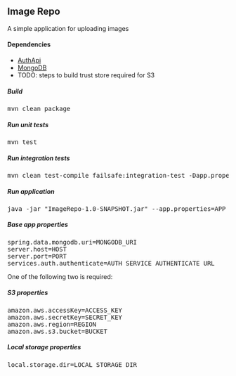 ## Image Repo

A simple application for uploading images

#### Dependencies
* [AuthApi](https://github.com/r-c-s/AuthApi)
* [MongoDB](https://docs.mongodb.com/manual/installation/)
* TODO: steps to build trust store required for S3

##### Build

<pre>
mvn clean package
</pre>

##### Run unit tests

<pre>
mvn test
</pre>

##### Run integration tests

<pre>
mvn clean test-compile failsafe:integration-test -Dapp.properties=APP_PROPERTIES_FILE
</pre>

##### Run application

<pre>
java -jar "ImageRepo-1.0-SNAPSHOT.jar" --app.properties=APP_PROPERTIES_FILE 
</pre>

##### Base app properties

<pre>
spring.data.mongodb.uri=MONGODB_URI
server.host=HOST
server.port=PORT
services.auth.authenticate=AUTH_SERVICE_AUTHENTICATE_URL
</pre>

One of the following two is required:

##### S3 properties

<pre>
amazon.aws.accessKey=ACCESS_KEY
amazon.aws.secretKey=SECRET_KEY
amazon.aws.region=REGION
amazon.aws.s3.bucket=BUCKET
</pre>

##### Local storage properties

<pre>
local.storage.dir=LOCAL_STORAGE_DIR
</pre>